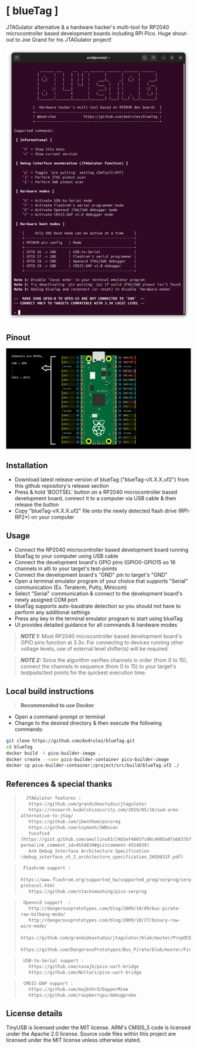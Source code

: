 # [ blueTag ] 
    
JTAGulator alternative & a hardware hacker's multi-tool for RP2040 microcontroller based development boards including RPi Pico. Huge shout-out to Joe Grand for his JTAGulator project!

![](images/bluetag-v2.0.png?raw=true "blueTag v2.0.0 Interface")

## Pinout
![](images/BlueTagPinout.png?raw=true "blueTag Pinout")

## Installation
- Download latest release version of blueTag ("blueTag-vX.X.X.uf2") from this github repository's release section
- Press & hold 'BOOTSEL' button on a RP2040 microcontroller based development board, connect it to a computer via USB cable & then release the button
- Copy "blueTag-vX.X.X.uf2" file onto the newly detected flash drive (RPI-RP2*) on your computer

## Usage
- Connect the RP2040 microcontroller based development board running blueTag to your computer using USB cable
- Connect the development board's GPIO pins (GPIO0-GPIO15 so 16 channels in all) to your target's test-points
- Connect the development board's "GND" pin to target's "GND"
- Open a terminal emulator program of your choice that supports "Serial" communication (Ex. Teraterm, Putty, Minicom)
- Select "Serial" communication & connect to the development board's newly assigned COM port
- blueTag supports auto-baudrate detection so you should not have to perform any additional settings
- Press any key in the terminal emulator program to start using blueTag
- UI provides detailed guidance for all commands & hardware modes

> **_NOTE 1:_** Most RP2040 microcontroller based development board's GPIO pins function at 3.3v. For connecting to devices running other voltage levels, use of external level shifter(s) will be required.

> **_NOTE 2:_** Since the algorithm verifies channels in order (from 0 to 15), connect the channels in sequence (from 0 to 15) to your target's testpads/test points for the quickest execution time.  

## Local build instructions
> **Recommended to use Docker**
- Open a command-prompt or terminal
- Change to the desired directory & then execute the following commands:
```sh
git clone https://github.com/Aodrulez/blueTag.git
cd blueTag
docker build -t pico-builder-image .
docker create --name pico-builder-container pico-builder-image
docker cp pico-builder-container:/project/src/build/blueTag.uf2 ./
```

## References & special thanks
>       JTAGulator features :
>        https://github.com/grandideastudio/jtagulator
>        https://research.kudelskisecurity.com/2019/05/16/swd-arms-alternative-to-jtag/
>        https://github.com/jbentham/picoreg
>        https://github.com/szymonh/SWDscan
>        Yusufss4 (https://gist.github.com/amullins83/24b5ef48657c08c4005a8fab837b7499?permalink_comment_id=4554839#gistcomment-4554839)
>        Arm Debug Interface Architecture Specification (debug_interface_v5_2_architecture_specification_IHI0031F.pdf)
        
>      Flashrom support :
>        https://www.flashrom.org/supported_hw/supported_prog/serprog/serprog-protocol.html
>        https://github.com/stacksmashing/pico-serprog

>      Openocd support  : 
>        http://dangerousprototypes.com/blog/2009/10/09/bus-pirate-raw-bitbang-mode/
>        http://dangerousprototypes.com/blog/2009/10/27/binary-raw-wire-mode/
>        https://github.com/grandideastudio/jtagulator/blob/master/PropOCD.spin
>        https://github.com/DangerousPrototypes/Bus_Pirate/blob/master/Firmware/binIO.c

>      USB-to-Serial support :
>        https://github.com/xxxajk/pico-uart-bridge
>        https://github.com/Noltari/pico-uart-bridge

>      CMSIS-DAP support :
>        https://github.com/majbthrd/DapperMime
>        https://github.com/raspberrypi/debugprobe

## License details
TinyUSB is licensed under the MIT license.
ARM's CMSIS_5 code is licensed under the Apache 2.0 license.
Source code files within this project are licensed under the MIT license unless otherwise stated.

